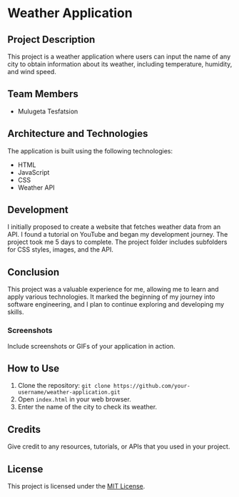
# Weather Application

## Project Description

This project is a weather application where users can input the name of any city to obtain information about its weather, including temperature, humidity, and wind speed.

## Team Members

- Mulugeta Tesfatsion

## Architecture and Technologies

The application is built using the following technologies:

- HTML
- JavaScript
- CSS
- Weather API

## Development

I initially proposed to create a website that fetches weather data from an API. I found a tutorial on YouTube and began my development journey. The project took me 5 days to complete. The project folder includes subfolders for CSS styles, images, and the API.

## Conclusion

This project was a valuable experience for me, allowing me to learn and apply various technologies. It marked the beginning of my journey into software engineering, and I plan to continue exploring and developing my skills.

### Screenshots

Include screenshots or GIFs of your application in action.

## How to Use

1. Clone the repository: `git clone https://github.com/your-username/weather-application.git`
2. Open `index.html` in your web browser.
3. Enter the name of the city to check its weather.

## Credits

Give credit to any resources, tutorials, or APIs that you used in your project.

## License

This project is licensed under the [MIT License](LICENSE).


